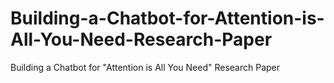 # Building-a-Chatbot-for-Attention-is-All-You-Need-Research-Paper
Building a Chatbot for "Attention is All You Need" Research Paper
